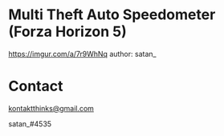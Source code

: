 # Multi Theft Auto Speedometer (Forza Horizon 5)
https://imgur.com/a/7r9WhNq
author: satan_

# Contact
kontaktthinks@gmail.com

satan_#4535
